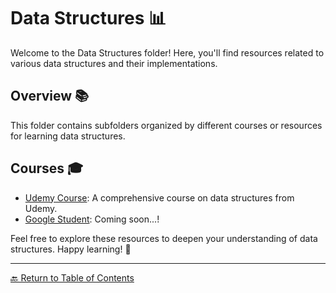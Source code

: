 # Data Structures 📊

Welcome to the Data Structures folder! Here, you'll find resources related to various data structures and their implementations.

## Overview 📚

This folder contains subfolders organized by different courses or resources for learning data structures.

## Courses 🎓

- [Udemy Course](./1-UdemyCourse/index.md): A comprehensive course on data structures from Udemy.
- [Google Student](./2-GoogleStudent/README.md): Coming soon...!

Feel free to explore these resources to deepen your understanding of data structures. Happy learning! 🚀

---

[🔙 Return to Table of Contents](https://kernel-rb.github.io/CSLearningToolkit/)